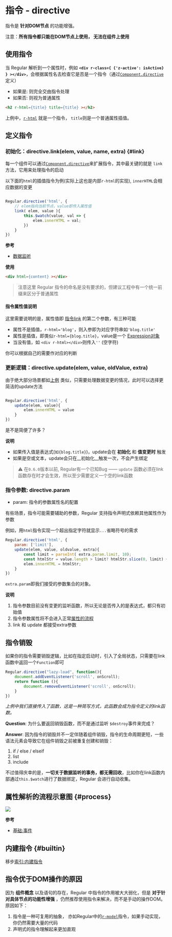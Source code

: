 
# 指令 - directive

指令是 __针对DOM节点__ 的功能增强。

注意：__所有指令都只能在DOM节点上使用， 无法在组件上使用__

## 使用指令

当 Regular 解析到一个属性时，例如 __`<div r-class={ {'z-active': isActive} } ></div>`__，会根据属性名去检查它是否是一个指令（通过[`Component.directive`](../../reference/api.md#directive)定义）

- 如果是: 则完全交由指令处理
- 如果否: 则视为普通属性

```html
<h2 r-html={title} title={title} ></h2>
```

上例中，[`r-html`](../reference/directive#r-html) 就是一个指令， `title`则是一个普通属性插值。

## 定义指令

### 初始化：directive.link(elem, value, name, extra) {#link}

每一个组件可以通过[`Component.directive`](../reference/api.md#directive)来扩展指令，其中最关键的就是 `link` 方法，它用来处理指令的启动

以下面的`html`的插值指令为例(实际上这也是内部`r-html`的实现), `innerHTML`会相应数据的变更

```js

Regular.directive('html', {
    // elem指向当前节点，value即传入属性值
    link( elem, value ){
        this.$watch(value, val => {
            elem.innerHTML = val;
        })
    }
})

```

__参考__

- [数据监听](./data-binding.html#watch)

__使用__

```html
<div html={content} ></div>
```

> 注意这里 Regular 指令的命名是没有要求的，但建议工程中有一个统一前缀来区分于普通属性

<script async src="//jsfiddle.net/leeluolee/9tshngc1/embed/result,js/"></script>

#### 指令属性值说明

这里需要说明的是，属性值即 [指令link](#link) 的第二个参数，有三种可能

- 属性不是插值，`r-html='blog'`，则入参即为对应字符串如`'blog.title'`
- 属性是插值，即类似`r-html={blog.title}`，value是一个 [Expression对象](../reference/expression.md#setable)
- 当没有值，如 `<div r-html></div>`则传入`''` (空字符)


你可以根据自己的需要作对应的判断

### 更新逻辑：directive.update(elem, value, oldValue, extra)

由于绝大部分场景都如[上例](#link) 类似，只需要处理数据变更的情况，此时可以选择更简洁的update方法

```js

Regular.directive('html', {
    update(elem, value){
        elem.innerHTML = value
    }
})

```

是不是简便了许多？

<script async src="//jsfiddle.net/leeluolee/gejx4r1w/embed/result,js/"></script>

__说明__

- 如果传入值是表达式(`如{blog.title}`)，update会在 __初始化__ 和 __值变更时__ 触发
- 如果是空或文本，update会只在__初始化__触发一次，不会产生绑定

> ⚠️ 在`0.6.0`版本以前, Regular有一个已知Bug —— 
> `update` 函数必须在link函数存在时才会生效，所以至少需要定义一个空的link函数

### 指令参数: directive.param

- param: 指令的参数属性名的配置

有些场景，指令可能需要辅助的参数，Regular 支持指令声明式依赖其他属性作为参数


例如，用`html`指令实现一个超出指定字符就显示`...`省略符号的需求

```js
Regular.directive('html', {
    param: ['limit'],
    update(elem, value, oldvalue, extra){
        const limit = parseInt( extra.param.limit, 10);
        const htmlStr = value.length > limit? htmlStr.slice(0, limit) + '...': value;
        elem.innerHTML = htmlStr;
    }
})
```

<script async src="//jsfiddle.net/leeluolee/frtLdovk/embed/result,js/"></script>

`extra.param`即我们接受的参数集合的对象。

__说明__

1. 指令参数目前没有变更的监听函数，所以无论是否传入的是表达式，都只有初始值
2. 指令参数属性将不会进入正常[属性的流程](#process)
3. link 和 update 都接受extra参数

## 指令销毁

如果你的指令需要销毁逻辑，比如在指定启动时，引入了全局状态，只需要在link函数中返回一个`Function`即可

```js
Regular.directive("lazy-load", function(){
    document.addEventListener('scroll', onScroll);
    return function (){
        document.removeEventListener('scroll', onScroll);
    } 
})
```

_上例中我们直接传入了函数，这是一种简写方式，此函数会成为指令定义的link函数。_

__Question__: 为什么要返回销毁函数，而不是通过监听 `$destroy`事件来完成？

__Answer__: 因为指令的销毁并不一定伴随着组件销毁，指令的生命周期更短，一些语法元素会导致它在组件销毁之前被重复创建和销毁：

1. if / else / elseif 
2. list 
3. include 

不过值得庆幸的是，__一切关于数据监听的事务，都无需回收__，比如你在link函数内部通过`this.$watch`进行了数据绑定，Regular 会进行自动收集。

## 属性解析的流程示意图 {#process}

![](https://p1.music.126.net/IGxzgyNNymUfatbAGuIH-A==/109951163413158092.png)


__参考__

- [基础:事件](./event.md)


## 内建指令 {#builtin}

移步[索引:内建指令](../reference/directive.md)

## 指令优于DOM操作的原因

因为 __组件概念__ 以及语句的存在，Regular 中指令的作用被大大弱化，但是 __对于针对具体节点的功能性增强__ ，仍然推荐使用指令来解决，而不是手动的操作DOM。原因如下：

1. 指令是一种可复用的抽象，
   亦如Regular中的[`r-model`](../reference/directive.md#r-model)指令，如果手动实现，你仍然需要大量的代码
2. 声明式的指令理解起来更加直观



